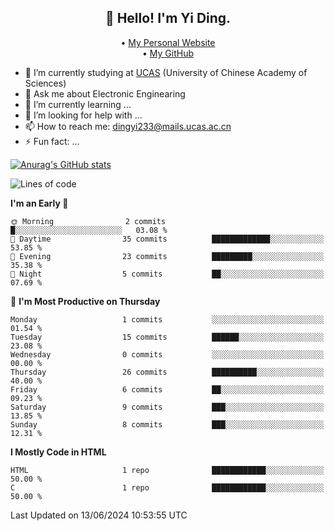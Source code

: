 <h2 align="center">👋 Hello! I'm Yi Ding.</h2>
<p align="center">
  • <a href="https://yidingg.github.io/YiDingg/#/">My Personal Website</a><br>
  • <a href="https://github.com/YiDingg">My GitHub</a>
</p>


- 🔭 I’m currently studying at [UCAS](https://www.ucas.ac.cn/) (University of Chinese Academy of Sciences)
- 💬 Ask me about Electronic Enginearing
- 🌱 I’m currently learning ...
- 🤔 I’m looking for help with ...
- 📫 How to reach me: dingyi233@mails.ucas.ac.cn
- ⚡ Fun fact: ...

[![Anurag's GitHub stats](https://github-readme-stats.vercel.app/api?username=YiDingg)](https://github.com/anuraghazra/github-readme-stats)

<!--START_SECTION:waka-->
![Lines of code](https://img.shields.io/badge/From%20Hello%20World%20I%27ve%20Written-386.3%20thousand%20lines%20of%20code-blue)

**I'm an Early 🐤** 

```text
🌞 Morning                2 commits           █░░░░░░░░░░░░░░░░░░░░░░░░   03.08 % 
🌆 Daytime                35 commits          █████████████░░░░░░░░░░░░   53.85 % 
🌃 Evening                23 commits          █████████░░░░░░░░░░░░░░░░   35.38 % 
🌙 Night                  5 commits           ██░░░░░░░░░░░░░░░░░░░░░░░   07.69 % 
```
📅 **I'm Most Productive on Thursday** 

```text
Monday                   1 commits           ░░░░░░░░░░░░░░░░░░░░░░░░░   01.54 % 
Tuesday                  15 commits          ██████░░░░░░░░░░░░░░░░░░░   23.08 % 
Wednesday                0 commits           ░░░░░░░░░░░░░░░░░░░░░░░░░   00.00 % 
Thursday                 26 commits          ██████████░░░░░░░░░░░░░░░   40.00 % 
Friday                   6 commits           ██░░░░░░░░░░░░░░░░░░░░░░░   09.23 % 
Saturday                 9 commits           ███░░░░░░░░░░░░░░░░░░░░░░   13.85 % 
Sunday                   8 commits           ███░░░░░░░░░░░░░░░░░░░░░░   12.31 % 
```


**I Mostly Code in HTML** 

```text
HTML                     1 repo              ████████████░░░░░░░░░░░░░   50.00 % 
C                        1 repo              ████████████░░░░░░░░░░░░░   50.00 % 
```




 Last Updated on 13/06/2024 10:53:55 UTC
<!--END_SECTION:waka-->
